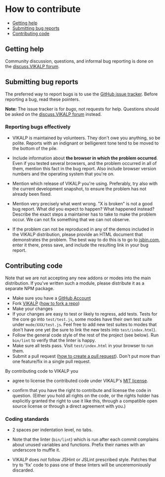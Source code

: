 # How to contribute

- [Getting help](#getting-help)
- [Submitting bug reports](#submitting-bug-reports)
- [Contributing code](#contributing-code)

## Getting help

Community discussion, questions, and informal bug reporting is done on the
[discuss.VIKALP forum](http://discuss.VIKALP.net).

## Submitting bug reports

The preferred way to report bugs is to use the
[GitHub issue tracker](http://github.com/VIKALP/VIKALP/issues). Before
reporting a bug, read these pointers.

**Note:** The issue tracker is for *bugs*, not requests for help. Questions
should be asked on the
[discuss.VIKALP forum](http://discuss.VIKALP.net) instead.

### Reporting bugs effectively

- VIKALP is maintained by volunteers. They don't owe you anything, so be
  polite. Reports with an indignant or belligerent tone tend to be moved to the
  bottom of the pile.

- Include information about **the browser in which the problem occurred**. Even
  if you tested several browsers, and the problem occurred in all of them,
  mention this fact in the bug report. Also include browser version numbers and
  the operating system that you're on.

- Mention which release of VIKALP you're using. Preferably, try also with
  the current development snapshot, to ensure the problem has not already been
  fixed.

- Mention very precisely what went wrong. "X is broken" is not a good bug
  report. What did you expect to happen? What happened instead? Describe the
  exact steps a maintainer has to take to make the problem occur. We can not
  fix something that we can not observe.

- If the problem can not be reproduced in any of the demos included in the
  VIKALP distribution, please provide an HTML document that demonstrates
  the problem. The best way to do this is to go to
  [jsbin.com](http://jsbin.com/ihunin/edit), enter it there, press save, and
  include the resulting link in your bug report.

## Contributing code

Note that we are not accepting any new addons or modes into the main
distribution. If you've written such a module, please distribute it as
a separate NPM package.

- Make sure you have a [GitHub Account](https://github.com/signup/free)
- Fork [VIKALP](https://github.com/VIKALP/VIKALP/)
  ([how to fork a repo](https://help.github.com/articles/fork-a-repo))
- Make your changes
- If your changes are easy to test or likely to regress, add tests.
  Tests for the core go into `test/test.js`, some modes have their own
  test suite under `mode/XXX/test.js`. Feel free to add new test
  suites to modes that don't have one yet (be sure to link the new
  tests into `test/index.html`).
- Follow the general code style of the rest of the project (see
  below). Run `bin/lint` to verify that the linter is happy.
- Make sure all tests pass. Visit `test/index.html` in your browser to
  run them.
- Submit a pull request
([how to create a pull request](https://help.github.com/articles/fork-a-repo)).
  Don't put more than one feature/fix in a single pull request.

By contributing code to VIKALP you

 - agree to license the contributed code under VIKALP's [MIT
   license](https://VIKALP.net/5/LICENSE).

 - confirm that you have the right to contribute and license the code
   in question. (Either you hold all rights on the code, or the rights
   holder has explicitly granted the right to use it like this,
   through a compatible open source license or through a direct
   agreement with you.)

### Coding standards

- 2 spaces per indentation level, no tabs.

- Note that the linter (`bin/lint`) which is run after each commit
  complains about unused variables and functions. Prefix their names
  with an underscore to muffle it.

- VIKALP does *not* follow JSHint or JSLint prescribed style.
  Patches that try to 'fix' code to pass one of these linters will be
  unceremoniously discarded.
